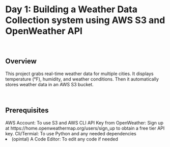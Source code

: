 <h1>Day 1: Building a Weather Data Collection system using AWS S3 and OpenWeather API</h1>
<br/>
<h2>Overview</h2>
<p>This project grabs real-time weather data for multiple cities. It displays temperature (°F), humidity, and weather conditions. Then it automatically stores weather data in an AWS S3 bucket. </p>
<br/>
<h2>Prerequisites</h2> 
<il>AWS Account: To use S3 and AWS CLI</il>
<il>API Key from OpenWeather: Sign up at https://home.openweathermap.org/users/sign_up to obtain a free tier API key.</il>
<il>Cli/Termial: To use Python and any needed dependencies</il>
<li>(opintal) A Code Editor: To edit any code if needed</li>

